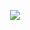 <p align="center">
  <img src="[[https://media.giphy.com/media/vFKqnCdLPNOKc/giphy.gif](https://mm.dtn.com.vn/api/v4/emoji/zctn7xrg87yb5d31hpwweu37cr/image](https://tenor.com/vi/view/memeếch-gif-18330006))"/>
</p>

